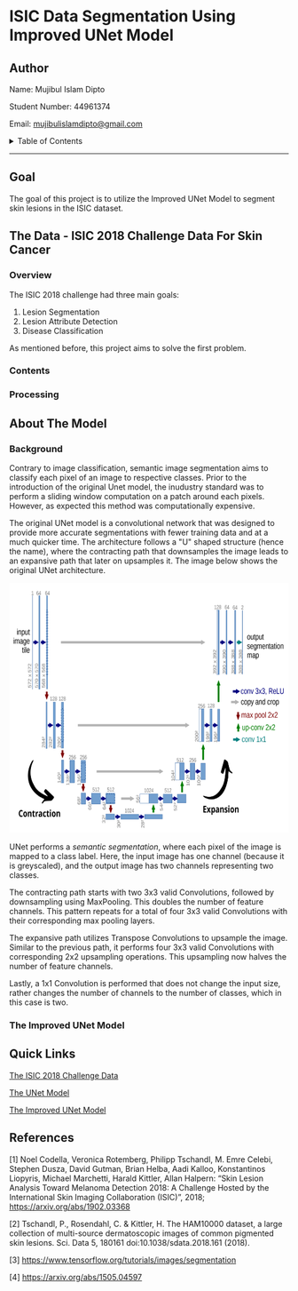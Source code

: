 # ISIC Data Segmentation Using Improved UNet Model

<!-- Author Information -->
## Author
Name: Mujibul Islam Dipto

Student Number: 44961374

Email: mujibulislamdipto@gmail.com

<!-- TABLE OF CONTENTS -->
<details>
  <summary>Table of Contents</summary>
  <ol>
    <li>
      <a href="#goal"> Project Goal </a>
    </li>
    <li>
      <a href="#the-data---isic-2018-challenge-data-for-skin-cancer"> Dataset Information </a>
      <ul>
          <li><a href="#overview"> Overview </a></li>
          <li><a href="#contents"> Contents </a></li>
          <li><a href="#processing"> Processing </a></li>
      </ul>
    </li>
    <li><a href="#the-improved-unet-model"> About the Model </a></li>
    <li><a href="#quick-links"> Quick Links </a></li>
    <li><a href="#references"> References </a></li>
  </ol>
</details>
<hr>

<!-- Goal the project -->
## Goal
The goal of this project is to utilize the Improved UNet Model to segment skin lesions in the ISIC dataset. 


<!-- About the dataset -->
## The Data - ISIC 2018 Challenge Data For Skin Cancer

### Overview
The ISIC 2018 challenge had three main goals:
1. Lesion Segmentation
2. Lesion Attribute Detection
3. Disease Classification

As mentioned before, this project aims to solve the first problem.

### Contents

### Processing


<!-- About the Model -->
## About The Model

### Background
Contrary to image classification, semantic image segmentation aims to classify each pixel of an image to respective classes. Prior to the introduction of the original Unet model,
the inudustry standard was to perform a sliding window computation on a patch around each pixels. However, as expected this method was computationally expensive.

The original UNet model is a convolutional network that was designed to provide more accurate segmentations with fewer training data and at a much quicker time. The architecture follows a "U" shaped structure (hence the name), where the contracting path that downsamples the image leads to an expansive path that later on upsamples it. The image below shows the original UNet architecture.


<p align="center">
  <img src="images/unet.png" height="450px"/>
</p>

UNet performs a _semantic segmentation_, where each pixel of the image is mapped to a class label. Here, the input image has one channel (because it is greyscaled), and the output image has two channels representing two classes.

The contracting path starts with two 3x3 valid Convolutions, followed by downsampling using MaxPooling. This doubles the number of feature channels. This pattern repeats for a total of four 3x3 valid Convolutions with their corresponding max pooling layers.

The expansive path utilizes Transpose Convolutions to upsample the image. Similar to the previous path, it performs four 3x3 valid Convolutions with corresponding 2x2 upsampling operations. This upsampling now halves the number of feature channels. 

Lastly, a 1x1 Convolution is performed that does not change the input size, rather changes the number of channels to the number of classes, which in this case is two.

### The Improved UNet Model


<!-- Links to the data set and model paper -->
## Quick Links
[The ISIC 2018 Challenge Data](https://challenge2018.isic-archive.com/)

[The UNet Model](https://arxiv.org/abs/1505.04597)

[The Improved UNet Model](https://arxiv.org/abs/1802.10508v1)



## References
[1] Noel Codella, Veronica Rotemberg, Philipp Tschandl, M. Emre Celebi, Stephen Dusza, David Gutman, Brian Helba, Aadi Kalloo, Konstantinos Liopyris, Michael Marchetti, Harald Kittler, Allan Halpern: “Skin Lesion Analysis Toward Melanoma Detection 2018: A Challenge Hosted by the International Skin Imaging Collaboration (ISIC)”, 2018; https://arxiv.org/abs/1902.03368

[2] Tschandl, P., Rosendahl, C. & Kittler, H. The HAM10000 dataset, a large collection of multi-source dermatoscopic images of common pigmented skin lesions. Sci. Data 5, 180161 doi:10.1038/sdata.2018.161 (2018).

[3] https://www.tensorflow.org/tutorials/images/segmentation 

[4] https://arxiv.org/abs/1505.04597
